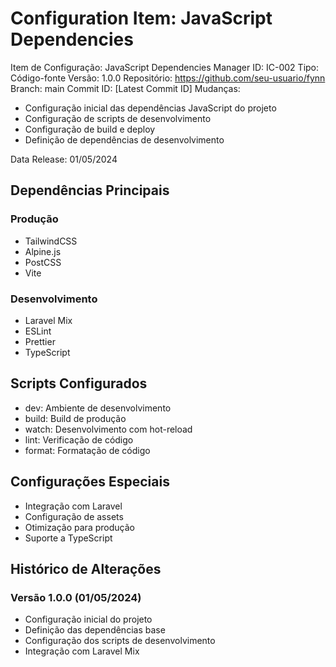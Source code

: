 # Configuration Item: JavaScript Dependencies

Item de Configuração: JavaScript Dependencies Manager
ID: IC-002
Tipo: Código-fonte
Versão: 1.0.0
Repositório: https://github.com/seu-usuario/fynn
Branch: main
Commit ID: [Latest Commit ID]
Mudanças: 
- Configuração inicial das dependências JavaScript do projeto
- Configuração de scripts de desenvolvimento
- Configuração de build e deploy
- Definição de dependências de desenvolvimento

Data Release: 01/05/2024

## Dependências Principais

### Produção
- TailwindCSS
- Alpine.js
- PostCSS
- Vite

### Desenvolvimento
- Laravel Mix
- ESLint
- Prettier
- TypeScript

## Scripts Configurados
- dev: Ambiente de desenvolvimento
- build: Build de produção
- watch: Desenvolvimento com hot-reload
- lint: Verificação de código
- format: Formatação de código

## Configurações Especiais
- Integração com Laravel
- Configuração de assets
- Otimização para produção
- Suporte a TypeScript

## Histórico de Alterações

### Versão 1.0.0 (01/05/2024)
- Configuração inicial do projeto
- Definição das dependências base
- Configuração dos scripts de desenvolvimento
- Integração com Laravel Mix 